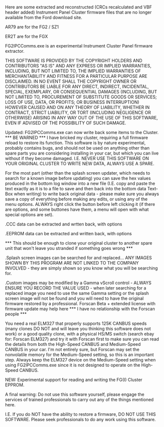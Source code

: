 Here are some extracted and reconstructed (CRCs recalculated and VBF header added) Instrument Panel Cluster firmware files that are no longer available from the Ford download site.

AR79 are for the FG2 / SZ1

ER2T are for the FGX

FG2IPCComms.exe is an experimental Instrument Cluster Panel firmware extractor.

THIS SOFTWARE IS PROVIDED BY THE COPYRIGHT HOLDERS AND CONTRIBUTORS "AS IS" AND ANY EXPRESS OR IMPLIED WARRANTIES, INCLUDING, BUT NOT LIMITED TO, THE IMPLIED WARRANTIES OF MERCHANTABILITY AND FITNESS FOR A PARTICULAR PURPOSE ARE DISCLAIMED. IN NO EVENT SHALL THE COPYRIGHT OWNER OR CONTRIBUTORS BE LIABLE FOR ANY DIRECT, INDIRECT, INCIDENTAL, SPECIAL, EXEMPLARY, OR CONSEQUENTIAL DAMAGES (INCLUDING, BUT NOT LIMITED TO, PROCUREMENT OF SUBSTITUTE GOODS OR SERVICES; LOSS OF USE, DATA, OR PROFITS; OR BUSINESS INTERRUPTION) HOWEVER CAUSED AND ON ANY THEORY OF LIABILITY, WHETHER IN CONTRACT, STRICT LIABILITY, OR TORT (INCLUDING NEGLIGENCE OR OTHERWISE) ARISING IN ANY WAY OUT OF THE USE OF THIS SOFTWARE, EVEN IF ADVISED OF THE POSSIBILITY OF SUCH DAMAGE.

Updated: FG2IPCComms.exe can now write back some items to the Cluster.  *** BE WARNED *** I have bricked my cluster, requiring a full firmware reload to restore its function.  This software is by nature experimental, probably contains bugs, and should not be used on anything other than spare parts you are considering installing in your car, but which you can live without if they become damaged.  I.E. NEVER USE THIS SOFTWARE ON YOUR ORIGINAL CLUSTER TO WRITE NEW DATA, ALWAYS USE A SPARE.

For the most part (other than the splash screen updater, which needs to search for a known image before updating) you can save the hex values produced in the bottom log window into a new file (I.E. copy and paste the text exactly as it is to a file to save and then back into the bottom data Text-Box when writing) to write back original data - please make sure you always save a copy of everything before making any edits, or using any of the menu options.  ALWAYS right click the button before left clicking it (if there are options, and some buttones have them, a menu will open with what special options are set).

.CCC data can be extracted and wrtten back, with options

.EEPROM data can be extracted and written back, with options

*** This should be enough to clone your original cluster to another spare unit that won't leave you stranded if something goes wrong ***

.Splash screen images can be searched for and replaced...  ANY IMAGES SHOWN BY THIS PROGRAM ARE NOT LINKED TO THE COMPANY INVOLVED - they are simply shown so you know what you will be searching for.

.Custom images may be modified by a Gamma vScroll control - ALWAYS ENSURE YOU RECORD THE VALUE USED - when later searching for a replaced image you need to use the same Gamma setting or the splash screen image will not be found and you will need to have the original firmware restored by a professional.  Forscan Beta + extended license with firmware update may help here *** I have no relationship with the Forscan people ***

You need a real ELM327 that properly supports 125K CANBUS speeds (many clones DO NOT and will leave you thinking this software does not work) or a good quality clone, with a physical HS/MS switch (search ebay for: Forscan ELM327) and try it with Forscan first to make sure you can read the details from both the High-Speed CANBUS and Medium-Speed CANBUS in your car.  I'm not entirely sure, but Forscan may set the nonvolatile memory for the Medium-Speed setting, so this is an important step.  Always keep the ELM327 device on the Medium-Speed setting when using FG2IPCComms.exe since it is not designed to operate on the High-Speed CANBUS.

NEW: Experimental support for reading and writing the FG(I) Cluster EPPROM.

A final warning: Do not use this software yourself, please engage the services of trained professionals to carry out any of the things mentioned here.

I.E. If you do NOT have the ability to restore a firmware, DO NOT USE THIS SOFTWARE.  Please seek professionals to do any work using this software.
